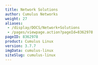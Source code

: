 ```yaml
---
title: Network Solutions
author: Cumulus Networks
weight: 27
aliases:
 - /display/DOCS/Network+Solutions
 - /pages/viewpage.action?pageId=8362978
pageID: 8362978
product: Cumulus Linux
version: 3.7.7
imgData: cumulus-linux
siteSlug: cumulus-linux
---
```

<article id="html-search-results" class="ht-content" style="display: none;">

</article>

<footer id="ht-footer">

</footer>

